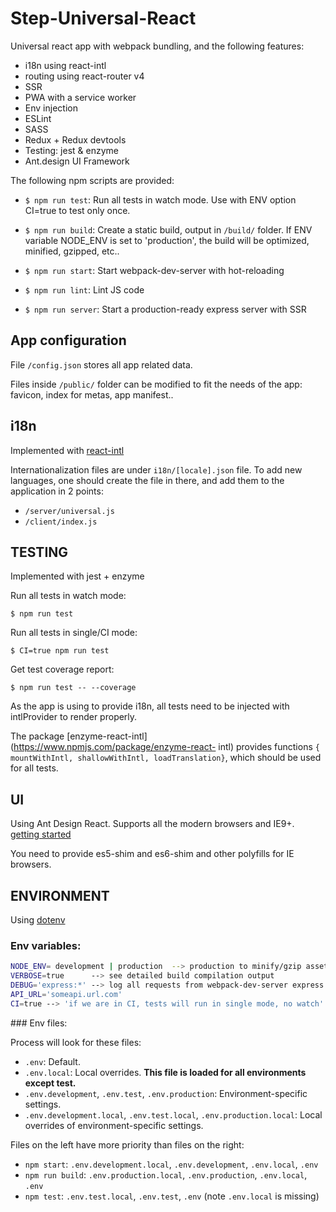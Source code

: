 # Step-Universal-React

Universal react app with webpack bundling, and the following features:

- i18n using react-intl
- routing using react-router v4
- SSR
- PWA with a service worker
- Env injection
- ESLint
- SASS
- Redux + Redux devtools
- Testing: jest & enzyme
- Ant.design UI Framework

The following npm scripts are provided:

- `$ npm run test`:
  Run all tests in watch mode. Use with ENV option CI=true to test only once.

- `$ npm run build`:
  Create a static build, output in `/build/` folder.
  If ENV variable NODE_ENV is set to 'production', the build will be optimized, minified, gzipped, etc..

- `$ npm run start`:
  Start webpack-dev-server with hot-reloading

- `$ npm run lint`:
  Lint JS code

- `$ npm run server`:
  Start a production-ready express server with SSR

## App configuration

File `/config.json` stores all app related data.

Files inside `/public/` folder can be modified to fit the needs of the app: favicon, index for metas, app manifest..

## i18n

Implemented with [react-intl](https://github.com/yahoo/react-intl)

Internationalization files are under `i18n/[locale].json` file. To add new
languages, one should create the file in there, and add them to the
application in 2 points:

- `/server/universal.js`
- `/client/index.js`


## TESTING

Implemented with jest + enzyme

Run all tests in watch mode:
```
$ npm run test
```

Run all tests in single/CI mode:
```
$ CI=true npm run test
```

Get test coverage report:
```
$ npm run test -- --coverage
```

As the app is using <IntlProvider/> to provide i18n, all tests need to be
injected with intlProvider to render properly.

The package [enzyme-react-intl](https://www.npmjs.com/package/enzyme-react-
intl) provides functions `{ mountWithIntl, shallowWithIntl, loadTranslation}`,
which should be used for all tests.


## UI

Using Ant Design React. Supports all the modern browsers and IE9+.
[getting started](https://ant.design/docs/react/getting-started)

You need to provide es5-shim and es6-shim and other polyfills for IE browsers.


## ENVIRONMENT

Using [dotenv](https://github.com/motdotla/dotenv)

### Env variables:

```sh
NODE_ENV= development | production  --> production to minify/gzip assets
VERBOSE=true      --> see detailed build compilation output
DEBUG='express:*' --> log all requests from webpack-dev-server express middleware
API_URL='someapi.url.com'
CI=true --> 'if we are in CI, tests will run in single mode, no watch'
```

### Env files:

Process will look for these files:

* `.env`: Default.
* `.env.local`: Local overrides. **This file is loaded for all environments except test.**
* `.env.development`, `.env.test`, `.env.production`: Environment-specific settings.
* `.env.development.local`, `.env.test.local`, `.env.production.local`: Local overrides of environment-specific settings.

Files on the left have more priority than files on the right:

* `npm start`: `.env.development.local`, `.env.development`, `.env.local`, `.env`
* `npm run build`: `.env.production.local`, `.env.production`, `.env.local`, `.env`
* `npm test`: `.env.test.local`, `.env.test`, `.env` (note `.env.local` is missing)



